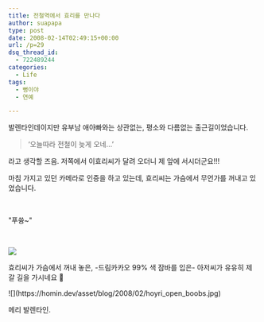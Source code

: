 ```yaml
---
title: 전철역에서 효리를 만나다
author: suapapa
type: post
date: 2008-02-14T02:49:15+00:00
url: /p=29
dsq_thread_id:
  - 722489244
categories:
  - Life
tags:
  - 뻥이야
  - 연예

---
```

발렌타인데이지만 유부남 애아빠와는&nbsp;상관없는, 평소와 다름없는 출근길이었습니다. &nbsp;

> &#8216;오늘따라 전철이 늦게 오네&#8230;&#8217;

라고 생각할 즈음. 저쪽에서 이효리씨가 달려 오더니 제 앞에 서시더군요!!!

마침 가지고 있던 카메라로 인증을 하고 있는데, 효리씨는 가슴에서 무언가를 꺼내고 있었습니다.



&nbsp;

"푸쓩~"

&nbsp;



![](https://homin.dev/asset/blog/2008/02/hoyri_in_subway.jpg)

<p style="text-align: left;">
  효리씨가 가슴에서 꺼내 놓은, -드림카카오 99% 색 잠바를 입은- 아저씨가 유유히 제 갈 길을 가시네요 🙂
</p>

<p style="text-align: left;">
  ![](https://homin.dev/asset/blog/2008/02/hoyri_open_boobs.jpg)
</p>

메리 발렌타인.